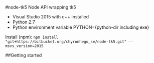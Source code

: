 #node-tk5
Node API wrapping tk5

- Visual Studio 2015 with c++ installed
- Python 2.7
- Python environment variable PYTHON={python-dir including exe}

Install (npm):
`npm install "git+https://bitbucket.org/chyronhego_se/node-tk5.git" --msvs_version=2015`

##Getting started